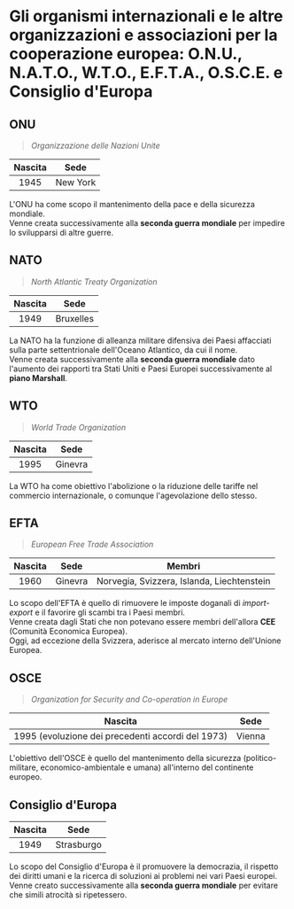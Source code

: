 # Gli organismi internazionali e le altre organizzazioni e associazioni per la cooperazione europea: O.N.U., N.A.T.O., W.T.O., E.F.T.A., O.S.C.E. e Consiglio d'Europa

## ONU

> *Organizzazione delle Nazioni Unite*

| Nascita | Sede |
| :-: | :-: |
| 1945 | New York |

L'ONU ha come scopo il mantenimento della pace e della sicurezza mondiale.\
Venne creata successivamente alla **seconda guerra mondiale** per impedire lo
svilupparsi di altre guerre.

## NATO

> *North Atlantic Treaty Organization*

| Nascita | Sede |
| :-: | :-: |
| 1949 | Bruxelles |

La NATO ha la funzione di alleanza militare difensiva dei Paesi affacciati sulla
parte settentrionale dell'Oceano Atlantico, da cui il nome.\
Venne creata successivamente alla **seconda guerra mondiale** dato l'aumento dei
rapporti tra Stati Uniti e Paesi Europei successivamente al **piano Marshall**.

## WTO

> *World Trade Organization*

| Nascita | Sede |
| :-: | :-: |
| 1995 | Ginevra |

La WTO ha come obiettivo l'abolizione o la riduzione delle tariffe nel commercio
internazionale, o comunque l'agevolazione dello stesso.

## EFTA

> *European Free Trade Association*

| Nascita | Sede | Membri |
| :-: | :-: | :-: |
| 1960 | Ginevra | Norvegia, Svizzera, Islanda, Liechtenstein |

Lo scopo dell'EFTA è quello di rimuovere le imposte doganali di *import-export*
e il favorire gli scambi tra i Paesi membri.\
Venne creata dagli Stati che non potevano essere membri dell'allora **CEE**
(Comunità Economica Europea).\
Oggi, ad eccezione della Svizzera, aderisce al mercato interno dell'Unione
Europea.

## OSCE

> *Organization for Security and Co-operation in Europe*

| Nascita | Sede |
| :-: | :-: |
| 1995 (evoluzione dei precedenti accordi del 1973) | Vienna |

L'obiettivo dell'OSCE è quello del mantenimento della sicurezza
(politico-militare, economico-ambientale e umana) all'interno del continente
europeo.

## Consiglio d'Europa

| Nascita | Sede |
| :-: | :-: |
| 1949 | Strasburgo |

Lo scopo del Consiglio d'Europa è il promuovere la democrazia, il rispetto dei
diritti umani e la ricerca di soluzioni ai problemi nei vari Paesi europei.\
Venne creato successivamente alla **seconda guerra mondiale** per evitare che
simili atrocità si ripetessero.
